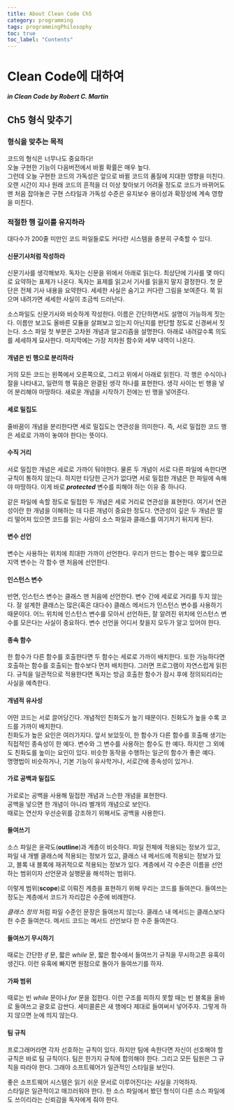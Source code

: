 ```yaml
---
title: About Clean Code Ch5
category: programming
tags: programmingPhilosophy
toc: true
toc_label: "Contents"
---
```


# Clean Code에 대하여

**_in Clean Code by Robert C. Martin_**

## Ch5 형식 맞추기

### 형식을 맞추는 목적

코드의 형식은 너무나도 중요하다!  
오늘 구현한 기능이 다음버전에서 바뀔 확률은 매우 높다.  
그런데 오늘 구현한 코드의 가독성은 앞으로 바뀔 코드의 품질에 지대한 영향을 미친다. 
오랜 시간이 지나 원래 코드의 흔적을 더 이상 찾아보기 어려울 정도로 코드가 바뀌어도 맨 처음 잡아놓은 구현 스타일과 가독성 수준은 유지보수 용이성과 확장성에 계속 영향을 미친다.  

### 적절한 행 길이를 유지하라  
대다수가 200줄 미만인 코드 파일들로도 커다란 시스템을 충분히 구축할 수 있다. 

#### 신문기사처럼 작성하라  
신문기사를 생각해보자. 독자는 신문을 위에서 아래로 읽는다. 최상단에 기사를 몇 마디로
요약하는 표제가 나온다. 독자는 표제를 읽고서 기사를 읽을지 말지 결정한다. 첫 문단은 전체 기사 내용을 요약한다. 세세한 사실은 숨기고 커다란 그림을 보여준다. 쭉 읽으며 내려가면 세세한 사실이 조금씩 드러난다.  

소스파일도 신문기사와 비슷하게 작성한다. 이름은 간단하면서도 설명이 가능하게 짓는다. 
이름만 보고도 올바른 모듈을 살펴보고 있는지 아닌지를 판단할 정도로 신경써서 짓는다. 소스 파일 첫 부분은 고차원 개념과 알고리즘을 설명한다. 아래로 내려갈수록 의도를 세세하게 묘사한다. 마지막에는 가장 저차원 함수와 세부 내역이 나온다.  

#### 개념은 빈 행으로 분리하라  
거의 모든 코드는 왼쪽에서 오른쪽으로, 그리고 위에서 아래로 읽힌다. 각 행은 수식이나 절을 나타내고, 일련의 행 묶음은 완결된 생각 하나를 표현한다. 생각 사이는 빈 행을 넣어 분리해야 마땅하다. 새로운 개념을 시작하기 전에는 빈 행을 넣어준다.  


#### 세로 밀집도  
줄바꿈이 개념을 분리한다면 세로 밀집도는 연관성을 의미한다. 즉, 서로 밀접한 코드 행은 세로로 가까이 놓여야 한다는 뜻이다.  

#### 수직 거리  
서로 밀집한 개념은 세로로 가까이 둬야한다. 물론 두 개념이 서로 다른 파일에 속한다면 규칙이 통하지 않는다. 하지만 타당한 근거가 없다면 서로 밀접한 개념은 한 파일에 속해야 마땅하다. 이게 바로 __*protected*__ 변수를 피해야 하는 이유 중 하나다.  

같은 파일에 속할 정도로 밀접한 두 개념은 세로 거리로 연관성을 표현한다. 여기서 연관성이란 한 개념을 이해하는 데 다른 개념이 중요한 정도다. 연관성이 깊은 두 개념은 멀리 떨어져 있으면 코드를 읽는 사람이 소스 파일과 클래스를 여기저기 뒤지게 된다.  

#### 변수 선언  
변수는 사용하는 위치에 최대한 가까이 선언한다. 우리가 만드는 함수는 매우 짧으므로 지역 변수는 각 함수 맨 처음에 선언한다.  

#### 인스턴스 변수  
반면, 인스턴스 변수는 클래스 맨 처음에 선언한다. 변수 간에 세로로 거리를 두지 않는다. 잘 설계한 클래스는 많은(혹은 대다수) 클래스 메서드가 인스턴스 변수를 사용하기 때문이다. 어느 위치에 인스턴스 변수를 모아서 선언하든, 잘 알려진 위치에 인스턴스 변수를 모은다는 사실이 중요하다. 변수 선언을 어디서 찾을지 모두가 알고 있어야 한다.  

#### 종속 함수  
한 함수가 다른 함수를 호출한다면 두 함수는 세로로 가까이 배치한다. 또한 가능하다면 호출하는 함수를 호출되는 함수보다 먼저 배치한다. 그러면 프로그램이 자연스럽게 읽힌다. 규칙을 일관적으로 적용한다면 독자는 방금 호출한 함수가 잠시 후에 정의되리라는 사실을 예측한다.  

#### 개념적 유사성  
어떤 코드는 서로 끌어당긴다. 개념적인 친화도가 높기 때문이다. 친화도가 높을 수록 코드를 가까이 배치한다.  
친화도가 높은 요인은 여러가지다. 앞서 보았듯이, 한 함수가 다른 함수를 호출해 생기는 직접적인 종속성이 한 예다. 변수와 그 변수를 사용하는 함수도 한 예다. 하지만 그 외에도 친화도를 높이는 요인이 있다. 비슷한 동작을 수행하는 일군의 함수가 좋은 예다.  
명명법이 비슷하거나, 기본 기능이 유사학거나, 서로간에 종속성이 있거나.  

#### 가로 공백과 밀집도  
가로로는 공백을 사용해 밀접한 개념과 느슨한 개념을 표현한다.  
공백을 넣으면 한 개념이 아니라 별개의 개념으로 보인다.  
때로는 연산자 우선순위를 강조하기 위해서도 공백을 사용한다.  

#### 들여쓰기  
소스 파일은 윤곽도(**outline**)과 계층이 비슷하다. 파일 전체에 적용되는 정보가 있고, 파일 내 개별 클래스에 적용되는 정보가 있고, 클래스 내 메서드에 적용되는 정보가 있고, 블록 내 블록에 재귀적으로 적용되는 정보가 있다. 계층에서 각 수준은 이름을 선언하는 범위이자 선언문과 실행문을 해석하는 범위다.  

이렇게 범위(**scope**)로 이뤄진 계층을 표현하기 위해 우리는 코드를 들여쓴다. 들여쓰는 정도는 계층에서 코드가 자리잡은 수준에 비례한다.  

_클래스 정의_ 처럼 파일 수준인 문장은 들여쓰지 않는다. 클래스 내 메서드는 클래스보다 한 수준 들여쓴다. 메서드 코드는 메서드 선언보다 한 수준 들여쓴다.  

#### 들여쓰기 무시하기  
때로는 간단한 _if_ 문, 짧은 _while_ 문, 짧은 함수에서 들여쓰기 규칙을 무시하고픈 유혹이 생긴다. 이런 유혹에 빠지면 원점으로 돌아가 들여쓰기를 하자.  

#### 가짜 범위  
때로는 빈 _while_ 문이나 _for_ 문을 접한다. 이런 구조를 피하지 못할 때는 빈 블록을 올바로 들여쓰고 괄호로 감싼다. 세미콜론은 새 행에다 제대로 들여써서 넣어주자. 그렇게 하지 않으면 눈에 띄지 않는다.  

#### 팀 규칙  
프로그래머라면 각자 선호하는 규칙이 있다. 하지만 팀에 속한다면 자신이 선호해야 할 규칙은 바로 팀 규칙이다. 팀은 한가지 규칙에 합의해야 한다. 그리고 모든 팀원은 그 규칙을 따라야 한다. 그래야 소프트웨어가 일관적인 스타일을 보인다.  

좋은 소프트웨어 시스템은 읽기 쉬운 문서로 이루어진다는 사실을 기억하자.  
스타일은 일관적이고 매끄러워야 한다. 한 소스 파일에서 봤던 형식이 다른 소스 파일에도 쓰이리라는 신뢰감을 독자에게 줘야 한다.
